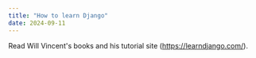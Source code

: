 ```yaml
---
title: "How to learn Django"
date: 2024-09-11
---
```

Read Will Vincent's books and his tutorial site (https://learndjango.com/).
